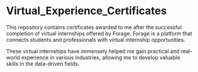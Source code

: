 # Virtual_Experience_Certificates

This repository contains certificates awarded to me after the successful completion of virtual internships offered by Forage. Forage is a platform that connects students and professionals with virtual internship opportunities.

These virtual internships have immensely helped me gain practical and real-world experience in various industries, allowing me to develop valuable skills in the data-driven fields.
